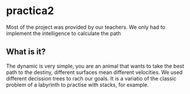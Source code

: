 # practica2
 Most of the project was provided by our teachers. We only had to implement the intelligence to calculate the path


## What is it?

The dynamic is very simple, you are an animal that wants to take the best path to the destiny, different surfaces mean different velocities. We used different decission trees to rach our goals. It is a variatio of the classic problem of a labyrinth to practise with stacks, for example.
